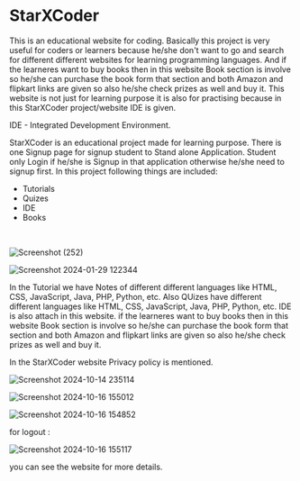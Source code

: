 # StarXCoder
This is an educational website for coding. Basically this project is very useful for coders or learners because he/she don't want to go and search for different different websites for learning programming languages. And if the learneres want to buy books then in this website Book section is involve so he/she can purchase the book form that section and both Amazon and flipkart links are given so also he/she check prizes as well and buy it. This website is not just for learning purpose it is also for practising because in this StarXCoder project/website IDE is given.

IDE - Integrated Development Environment.




StarXCoder is an educational project made for learning purpose. There is one Signup page for signup student to Stand alone Application. Student only Login if he/she is Signup in that application otherwise he/she need to signup first. In this project following things are
included: 
* Tutorials
* Quizes
* IDE
* Books
<br>


![Screenshot (252)](https://github.com/user-attachments/assets/be97127c-bc02-4d8e-b011-75a24e6def8f)


![Screenshot 2024-01-29 122344](https://github.com/user-attachments/assets/43617dcd-9eed-44b4-a89d-6c37fcefe97f)




In the Tutorial we have Notes of different different languages like HTML, CSS, JavaScript, Java, PHP, Python, etc. Also QUizes have different different languages like HTML, CSS, JavaScript, Java, PHP, Python, etc.
IDE is also attach in this website.
if the learneres want to buy books then in this website Book section is involve so he/she can purchase the book form that section and both Amazon and flipkart links are given so also he/she check prizes as well and buy it.

In the StarXCoder website Privacy policy is mentioned.

![Screenshot 2024-10-14 235114](https://github.com/user-attachments/assets/d4ddb170-3ca0-41a4-88cd-e4f451d62aee)


![Screenshot 2024-10-16 155012](https://github.com/user-attachments/assets/02cf96c0-9018-453f-a682-ba9a2deb4b6f)

![Screenshot 2024-10-16 154852](https://github.com/user-attachments/assets/22ef1561-7b14-4718-8cbc-c32ec43800f6)


for logout : 


![Screenshot 2024-10-16 155117](https://github.com/user-attachments/assets/43cf7258-03a0-4b78-8954-f90a8afe82b1)



you can see the website for more details.

